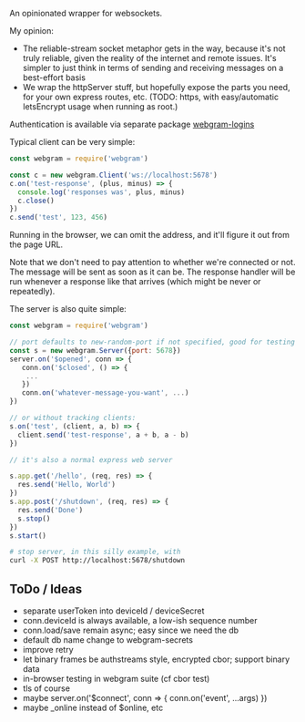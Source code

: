 An opinionated wrapper for websockets.

My opinion:
* The reliable-stream socket metaphor gets in the way, because it's not truly reliable, given the reality of the internet and remote issues. It's simpler to just think in terms of sending and receiving messages on a best-effort basis
* We wrap the httpServer stuff, but hopefully expose the parts you need, for your own express routes, etc.  (TODO: https, with easy/automatic letsEncrypt usage when running as root.)

Authentication is available via separate package [webgram-logins](../webgram-logins)

Typical client can be very simple:

```js
const webgram = require('webgram')

const c = new webgram.Client('ws://localhost:5678')
c.on('test-response', (plus, minus) => {
  console.log('responses was', plus, minus)
  c.close()
})
c.send('test', 123, 456)
```

Running in the browser, we can omit the address, and it'll figure it out
from the page URL.

Note that we don't need to pay attention to whether we're connected or
not.  The message will be sent as soon as it can be.  The response
handler will be run whenever a response like that arrives (which might
be never or repeatedly).

The server is also quite simple:

```js
const webgram = require('webgram')

// port defaults to new-random-port if not specified, good for testing
const s = new webgram.Server({port: 5678})
server.on('$opened', conn => {
   conn.on('$closed', () => {
    ...
   })
   conn.on('whatever-message-you-want', ...)
})

// or without tracking clients:
s.on('test', (client, a, b) => {
  client.send('test-response', a + b, a - b)
})

// it's also a normal express web server

s.app.get('/hello', (req, res) => {
  res.send('Hello, World')
})
s.app.post('/shutdown', (req, res) => {
  res.send('Done')
  s.stop()
})
s.start()
```

```sh
# stop server, in this silly example, with
curl -X POST http://localhost:5678/shutdown
```

## ToDo / Ideas

* separate userToken into deviceId / deviceSecret
* conn.deviceId is always available, a low-ish sequence number
* conn.load/save remain async; easy since we need the db
* default db name change to webgram-secrets
* improve retry
* let binary frames be authstreams style, encrypted cbor; support binary data
* in-browser testing in webgram suite (cf cbor test)
* tls of course
* maybe server.on('$connect', conn => { conn.on('event', ...args) })
* maybe _online instead of $online, etc


